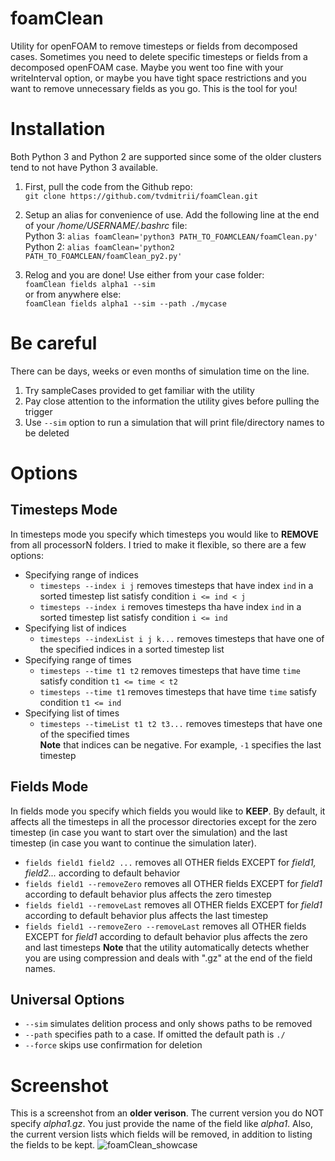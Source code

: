 # foamClean
Utility for openFOAM to remove timesteps or fields from decomposed cases. Sometimes you need to delete specific timesteps or fields from a decomposed openFOAM case. Maybe you went too fine with your writeInterval option, or maybe you have tight space restrictions and you want to remove unnecessary fields as you go. This is the tool for you!

# Installation
Both Python 3 and Python 2 are supported since some of the older clusters tend to not have Python 3 available. <br />
1) First, pull the code from the Github repo: <br />
`git clone https://github.com/tvdmitrii/foamClean.git`
2) Setup an alias for convenience of use. Add the following line at the end of your */home/USERNAME/.bashrc* file:  <br />
Python 3: `alias foamClean='python3 PATH_TO_FOAMCLEAN/foamClean.py'` <br />
Python 2: `alias foamClean='python2 PATH_TO_FOAMCLEAN/foamClean_py2.py'`

3) Relog and you are done! Use either from your case folder: <br />
`foamClean fields alpha1 --sim` <br />
or from anywhere else: <br />
`foamClean fields alpha1 --sim --path ./mycase`

# Be careful
There can be days, weeks or even months of simulation time on the line.
1) Try sampleCases provided to get familiar with the utility
2) Pay close attention to the information the utility gives before pulling the trigger
3) Use `--sim` option to run a simulation that will print file/directory names to be deleted

# Options
## Timesteps Mode
In timesteps mode you specify which timesteps you would like to **REMOVE** from all processorN folders. I tried to make it flexible, so there are a few options: <br />
* Specifying range of indices
  * `timesteps --index i j` removes timesteps that have index `ind` in a sorted timestep list satisfy condition `i <= ind < j`
  * `timesteps --index i`   removes timesteps tha have index `ind` in a sorted timestep list satisfy condition `i <= ind`
* Specifying list of indices
  * `timesteps --indexList i j k...` removes timesteps that have one of the specified indices in a sorted timestep list
* Specifying range of times
  * `timesteps --time t1 t2` removes timesteps that have time `time` satisfy condition `t1 <= time < t2`
  * `timesteps --time t1`   removes timesteps that have time `time` satisfy condition `t1 <= ind`
* Specifying list of times
  * `timesteps --timeList t1 t2 t3...` removes timesteps that have one of the specified times  <br />
**Note** that indices can be negative. For example, `-1` specifies the last timestep
 
## Fields Mode
In fields mode you specify which fields you would like to **KEEP**. By default, it affects all the timesteps in all the processor directories except for the zero timestep (in case you want to start over the simulation) and the last timestep (in case you want to continue the simulation later).
* `fields field1 field2 ...` removes all OTHER fields EXCEPT for *field1, field2...* according to default behavior
* `fields field1 --removeZero` removes all OTHER fields EXCEPT for *field1* according to default behavior plus affects the zero timestep
* `fields field1 --removeLast` removes all OTHER fields EXCEPT for *field1* according to default behavior plus affects the last timestep
* `fields field1 --removeZero --removeLast` removes all OTHER fields EXCEPT for *field1* according to default behavior plus affects the zero and last timesteps
**Note** that the utility automatically detects whether you are using compression and deals with ".gz" at the end of the field names.

## Universal Options
* `--sim` simulates delition process and only shows paths to be removed
* `--path` specifies path to a case. If omitted the default path is `./`
* `--force` skips use confirmation for deletion

# Screenshot
This is a screenshot from an **older verison**. The current version you do NOT specify *alpha1.gz*. You just provide the name of the field like *alpha1*. Also, the current version lists which fields will be removed, in addition to listing the fields to be kept.
![foamClean_showcase](https://user-images.githubusercontent.com/21278768/129247473-bb7d9112-32b9-4155-a2f8-6a67772867b4.png)
